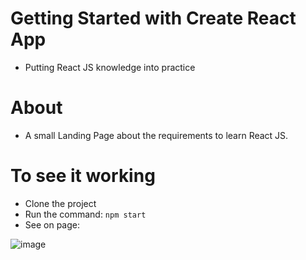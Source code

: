 # Getting Started with Create React App
- Putting React JS knowledge into practice

# About
- A small Landing Page about the requirements to learn React JS.

# To see it working
- Clone the project
- Run the command: `npm start`
- See on page:

![image](https://user-images.githubusercontent.com/75653493/236840456-28739337-4219-48e8-a31f-0de218c4a874.png)

